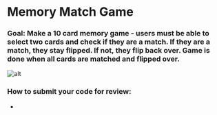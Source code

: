 # Memory Match Game

### Goal: Make a 10 card memory game - users must be able to select two cards and check if they are a match. If they are a match, they stay flipped. If not, they flip back over. Game is done when all cards are matched and flipped over.

![alt]("media/matching.png")

### How to submit your code for review:

- 
